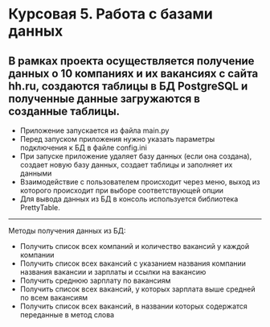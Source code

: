 # Курсовая 5. Работа с базами данных 

## В рамках проекта осуществляется получение данных о 10 компаниях и их вакансиях с сайта hh.ru, создаются таблицы в БД PostgreSQL и полученные данные загружаются в созданные таблицы.

- Приложение запускается из файла main.py
- Перед запуском приложения нужно указать параметры подключения к БД в файле config.ini
- При запуске приложение удаляет базу данных (если она создана), создает новую базу данных, создает таблицы и заполняет их данными
- Взаимодействие с пользователем происходит через меню, выход из которого происходит при выборе соответствующей опции
- Для вывода данных из БД в консоль используется библиотека PrettyTable.
___

Методы получения данных из БД:
- Получить список всех компаний и количество вакансий у каждой компании
- Получить список всех вакансий с указанием названия компании названия вакансии и зарплаты и ссылки на вакансию
- Получить среднюю зарплату по вакансиям
- Получить список всех вакансий, у которых зарплата выше средней по всем вакансиям
- Получить список всех вакансий, в названии которых содержатся переданные в метод слова
